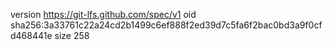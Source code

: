 version https://git-lfs.github.com/spec/v1
oid sha256:3a33761c22a24cd2b1499c6ef888f2ed39d7c5fa6f2bac0bd3a9f0cfd468441e
size 258
